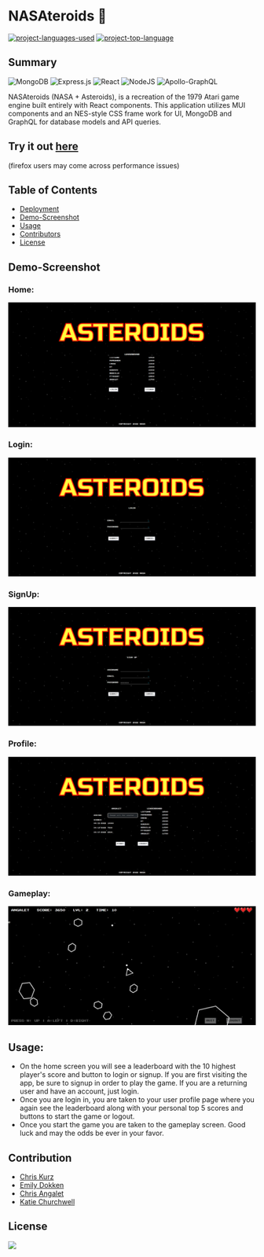 # NASAteroids :rocket:
  [![project-languages-used](https://img.shields.io/github/languages/count/ChrisKurz098/NASAteroids?color=important)](https://github.com/ChrisKurz098/NASAteroids)
  [![project-top-language](https://img.shields.io/github/languages/top/ChrisKurz098/NASAteroids?color=blueviolet)](https://github.com/ChrisKurz098/NASAteroids)


## Summary
![MongoDB](https://img.shields.io/badge/MongoDB-%234ea94b.svg?style=flat&logo=mongodb&logoColor=white)
![Express.js](https://img.shields.io/badge/express.js-%23404d59.svg?style=flat&logo=express&logoColor=%2361DAFB)
![React](https://img.shields.io/badge/react-%2320232a.svg?style=flat&logo=react&logoColor=%2361DAFB)
![NodeJS](https://img.shields.io/badge/node.js-6DA55F?style=flat&logo=node.js&logoColor=white)
![Apollo-GraphQL](https://img.shields.io/badge/-ApolloGraphQL-311C87?style=flat&logo=apollo-graphql)

NASAteroids (NASA + Asteroids), is a recreation of the 1979 Atari game engine built entirely with React components.  This application utilizes MUI components and an NES-style CSS frame work for UI, MongoDB and GraphQL for database models and API queries. 

## Try it out [here](https://nasteroids.herokuapp.com/)
(firefox users may come across performance issues)

## Table of Contents
- [Deployment](#deployment) 
- [Demo-Screenshot](#demo-screenshot)
- [Usage](#usage)
- [Contributors](#contributors)
- [License](#license)

## Demo-Screenshot


### Home:
![home-screen](/client/public/assets/img/Asteroids_Home.png)

### Login:
![login-screen](/client/public/assets/img/Asteroids_Login.png)

### SignUp:
![signup-screen](/client/public/assets/img/Asteroids_SignUp.png)

### Profile:
![profile-screen](/client/public/assets/img/Asteroids_Profile.png)

### Gameplay:
![gameplay-screen](/client/public/assets/img/Asteroids_GamePlay.png)

## Usage:

- On the home screen you will see a leaderboard with the 10 highest player's score and button to login or signup.  If you are first visiting the app, be sure to signup in order to play the game.  If you are a returning user and have an account, just login.
- Once you are login in, you are taken to your user profile page where you again see the leaderboard along with your personal top 5 scores and buttons to start the game or logout.
- Once you start the game you are taken to the gameplay screen.  Good luck and may the odds be ever in your favor.


## Contribution
- [Chris Kurz](https://github.com/ChrisKurz098)
- [Emily Dokken](https://github.com/emdok)
- [Chris Angalet](https://github.com/cangalet)
- [Katie Churchwell](https://github.com/katiechurchwell)
  
## License
  ![](https://img.shields.io/badge/license-MIT-blue)
